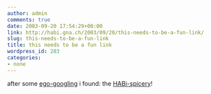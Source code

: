 ```yaml
---
author: admin
comments: true
date: 2003-09-20 17:54:29+00:00
link: http://habi.gna.ch/2003/09/20/this-needs-to-be-a-fun-link/
slug: this-needs-to-be-a-fun-link
title: this needs to be a fun link
wordpress_id: 283
categories:
- none
---
```


after some [ego-googling](http://www.samizdata.net/blog/glossary_archives/002023.html) i found: the [HABi-spicery](http://www.habi-gewuerze.ch/)!
